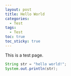 ```yaml
---
layout: post
title: Hello World
categories: 
  - Test
tags: 
  - Test
toc: true
toc_sticky: true
---
```


This is a test page.

```java
String str = "hello world!";
System.out.println(str);
```
